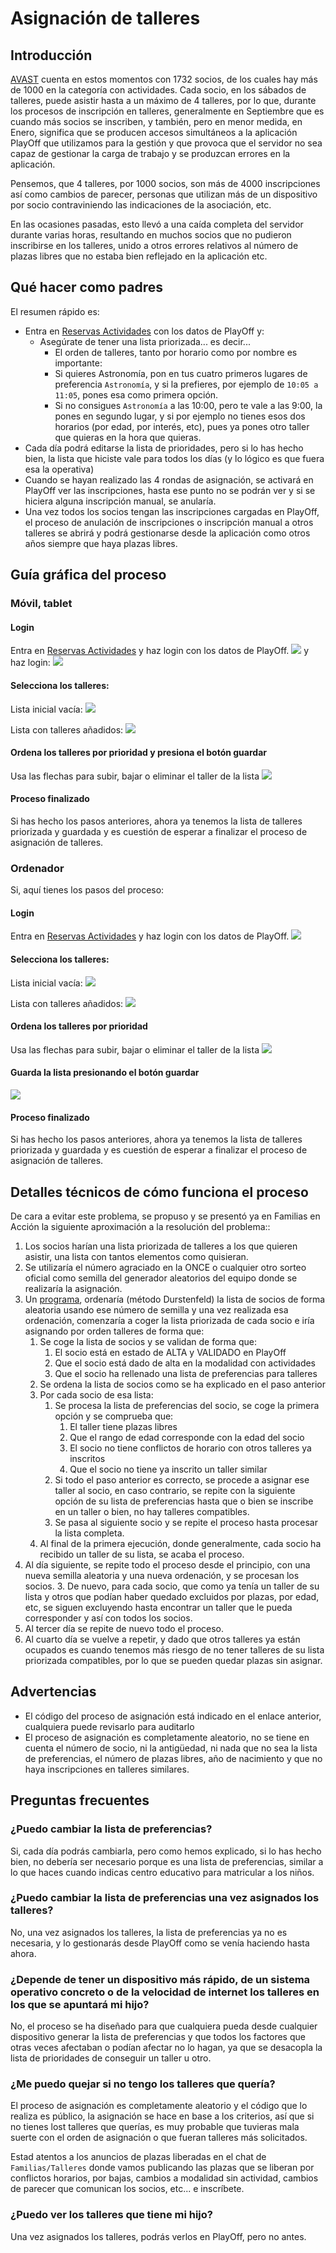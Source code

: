 # Asignación de talleres

## Introducción

[AVAST](https://www.asociacion-avast.org) cuenta en estos momentos con 1732 socios, de los cuales hay más de 1000 en la categoría con actividades. Cada socio, en los sábados de talleres, puede asistir hasta a un máximo de 4 talleres, por lo que, durante los procesos de inscripción en talleres, generalmente en Septiembre que es cuando más socios se inscriben, y también, pero en menor medida, en Enero, significa que se producen accesos simultáneos a la aplicación PlayOff que utilizamos para la gestión y que provoca que el servidor no sea capaz de gestionar la carga de trabajo y se produzcan errores en la aplicación.

Pensemos, que 4 talleres, por 1000 socios, son más de 4000 inscripciones así como cambios de parecer, personas que utilizan más de un dispositivo por socio contraviniendo las indicaciones de la asociación, etc.

En las ocasiones pasadas, esto llevó a una caída completa del servidor durante varias horas, resultando en muchos socios que no pudieron inscribirse en los talleres, unido a otros errores relativos al número de plazas libres que no estaba bien reflejado en la aplicación etc.

## Qué hacer como padres

El resumen rápido es:

- Entra en [Reservas Actividades](https://admin.asociacion-avast.org/reservas) con los datos de PlayOff y:
  - Asegúrate de tener una lista priorizada... es decir...
    - El orden de talleres, tanto por horario como por nombre es importante:
    - Si quieres Astronomía, pon en tus cuatro primeros lugares de preferencia `Astronomía`, y si la prefieres, por ejemplo de `10:05 a 11:05`, pones esa como primera opción.
    - Si no consigues `Astronomía` a las 10:00, pero te vale a las 9:00, la pones en segundo lugar, y si por ejemplo no tienes esos dos horarios (por edad, por interés, etc), pues ya pones otro taller que quieras en la hora que quieras.
- Cada día podrá editarse la lista de prioridades, pero si lo has hecho bien, la lista que hiciste vale para todos los días (y lo lógico es que fuera esa la operativa)
- Cuando se hayan realizado las 4 rondas de asignación, se activará en PlayOff ver las inscripciones, hasta ese punto no se podrán ver y si se hiciera alguna inscripción manual, se anularía.
- Una vez todos los socios tengan las inscripciones cargadas en PlayOff, el proceso de anulación de inscripciones o inscripción manual a otros talleres se abrirá y podrá gestionarse desde la aplicación como otros años siempre que haya plazas libres.

## Guía gráfica del proceso

### Móvil, tablet

#### Login

Entra en [Reservas Actividades](https://admin.asociacion-avast.org/reservas) y haz login con los datos de PlayOff.
![](01-mob-playoff.jpg)
y haz login:
![](02-mob-login.jpg)

#### Selecciona los talleres:

Lista inicial vacía:
![](03-mob-listado.jpg)

Lista con talleres añadidos:
![](04-mob-anyadir.jpg)

#### Ordena los talleres por prioridad y presiona el botón guardar

Usa las flechas para subir, bajar o eliminar el taller de la lista
![](05-mob-ordenar.jpg)

#### Proceso finalizado

Si has hecho los pasos anteriores, ahora ya tenemos la lista de talleres priorizada y guardada y es cuestión de esperar a finalizar el proceso de asignación de talleres.

### Ordenador

Si, aquí tienes los pasos del proceso:

#### Login

Entra en [Reservas Actividades](https://admin.asociacion-avast.org/reservas) y haz login con los datos de PlayOff.
![](2025-05-23-09-53-11.png)

#### Selecciona los talleres:

Lista inicial vacía:
![](2025-05-23-09-53-37.png)

Lista con talleres añadidos:
![](2025-05-23-09-54-39.png)

#### Ordena los talleres por prioridad

Usa las flechas para subir, bajar o eliminar el taller de la lista
![](2025-05-23-09-55-32.png)

#### Guarda la lista presionando el botón guardar

![](2025-05-23-09-55-58.png)

#### Proceso finalizado

Si has hecho los pasos anteriores, ahora ya tenemos la lista de talleres priorizada y guardada y es cuestión de esperar a finalizar el proceso de asignación de talleres.

## Detalles técnicos de cómo funciona el proceso

De cara a evitar este problema, se propuso y se presentó ya en Familias en Acción la siguiente aproximación a la resolución del problema::

1. Los socios harían una lista priorizada de talleres a los que quieren asistir, una lista con tantos elementos como quisieran.
1. Se utilizaría el número agraciado en la ONCE o cualquier otro sorteo oficial como semilla del generador aleatorios del equipo donde se realizaría la asignación.
1. Un [programa](https://github.com/asociacion-avast/inscripciones-assign/blob/main/asignar.py), ordenaría (método Durstenfeld) la lista de socios de forma aleatoria usando ese número de semilla y una vez realizada esa ordenación, comenzaría a coger la lista priorizada de cada socio e iría asignando por orden talleres de forma que:
   1. Se coge la lista de socios y se validan de forma que:
      1. El socio está en estado de ALTA y VALIDADO en PlayOff
      2. Que el socio está dado de alta en la modalidad con actividades
      3. Que el socio ha rellenado una lista de preferencias para talleres
   2. Se ordena la lista de socios como se ha explicado en el paso anterior
   3. Por cada socio de esa lista:
      1. Se procesa la lista de preferencias del socio, se coge la primera opción y se comprueba que:
         1. El taller tiene plazas libres
         2. Que el rango de edad corresponde con la edad del socio
         3. El socio no tiene conflictos de horario con otros talleres ya inscritos
         4. Que el socio no tiene ya inscrito un taller similar
      2. Si todo el paso anterior es correcto, se procede a asignar ese taller al socio, en caso contrario, se repite con la siguiente opción de su lista de preferencias hasta que o bien se inscribe en un taller o bien, no hay talleres compatibles.
      3. Se pasa al siguiente socio y se repite el proceso hasta procesar la lista completa.
   4. Al final de la primera ejecución, donde generalmente, cada socio ha recibido un taller de su lista, se acaba el proceso.
1. Al día siguiente, se repite todo el proceso desde el principio, con una nueva semilla aleatoria y una nueva ordenación, y se procesan los socios. 3. De nuevo, para cada socio, que como ya tenía un taller de su lista y otros que podían haber quedado excluidos por plazas, por edad, etc, se siguen excluyendo hasta encontrar un taller que le pueda corresponder y así con todos los socios.
1. Al tercer día se repite de nuevo todo el proceso.
1. Al cuarto día se vuelve a repetir, y dado que otros talleres ya están ocupados es cuando tenemos más riesgo de no tener talleres de su lista priorizada compatibles, por lo que se pueden quedar plazas sin asignar.

## Advertencias

- El código del proceso de asignación está indicado en el enlace anterior, cualquiera puede revisarlo para auditarlo
- El proceso de asignación es completamente aleatorio, no se tiene en cuenta el número de socio, ni la antigüedad, ni nada que no sea la lista de preferencias, el número de plazas libres, año de nacimiento y que no haya inscripciones en talleres similares.

## Preguntas frecuentes

### ¿Puedo cambiar la lista de preferencias?

Si, cada día podrás cambiarla, pero como hemos explicado, si lo has hecho bien, no debería ser necesario porque es una lista de preferencias, similar a lo que haces cuando indicas centro educativo para matricular a los niños.

### ¿Puedo cambiar la lista de preferencias una vez asignados los talleres?

No, una vez asignados los talleres, la lista de preferencias ya no es necesaria, y lo gestionarás desde PlayOff como se venía haciendo hasta ahora.

### ¿Depende de tener un dispositivo más rápido, de un sistema operativo concreto o de la velocidad de internet los talleres en los que se apuntará mi hijo?

No, el proceso se ha diseñado para que cualquiera pueda desde cualquier dispositivo generar la lista de preferencias y que todos los factores que otras veces afectaban o podían afectar no lo hagan, ya que se desacopla la lista de prioridades de conseguir un taller u otro.

### ¿Me puedo quejar si no tengo los talleres que quería?

El proceso de asignación es completamente aleatorio y el código que lo realiza es público, la asignación se hace en base a los criterios, así que si no tienes lost talleres que querías, es muy probable que tuvieras mala suerte con el orden de asignación o que fueran talleres más solicitados.

Estad atentos a los anuncios de plazas liberadas en el chat de `Familias/Talleres` donde vamos publicando las plazas que se liberan por conflictos horarios, por bajas, cambios a modalidad sin actividad, cambios de parecer que comunican los socios, etc... e inscríbete.

### ¿Puedo ver los talleres que tiene mi hijo?

Una vez asignados los talleres, podrás verlos en PlayOff, pero no antes.
